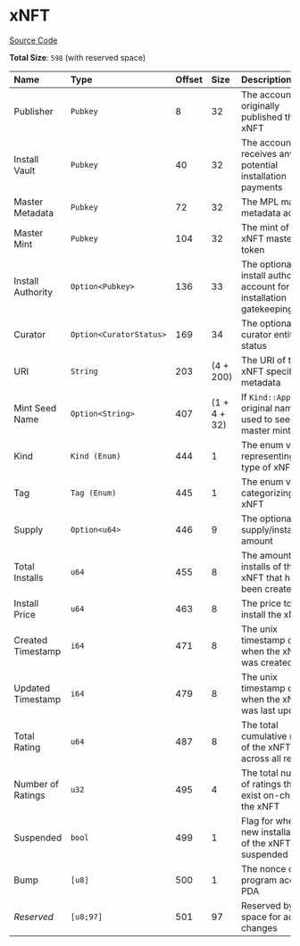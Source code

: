 # xNFT

[Source Code](https://github.com/coral-xyz/xnft/blob/master/programs/xnft/src/state/xnft.rs)

**Total Size**: `598` (with reserved space)

| Name              | Type                    | Offset | Size         | Description                                                         |
| :---------------- | :---------------------- | :----- | :----------- | :------------------------------------------------------------------ |
| Publisher         | `Pubkey`                | 8      | 32           | The account that originally published the xNFT                      |
| Install Vault     | `Pubkey`                | 40     | 32           | The account that receives any potential installation payments       |
| Master Metadata   | `Pubkey`                | 72     | 32           | The MPL master metadata account                                     |
| Master Mint       | `Pubkey`                | 104    | 32           | The mint of the xNFT master token                                   |
| Install Authority | `Option<Pubkey>`        | 136    | 33           | The optional install authority account for installation gatekeeping |
| Curator           | `Option<CuratorStatus>` | 169    | 34           | The optional curator entity status                                  |
| URI               | `String`                | 203    | (4 + 200)    | The URI of the xNFT specific metadata                               |
| Mint Seed Name    | `Option<String>`        | 407    | (1 + 4 + 32) | If `Kind::App`, the original name used to seed the master mint      |
| Kind              | `Kind (Enum)`           | 444    | 1            | The enum variant representing the type of xNFT                      |
| Tag               | `Tag (Enum)`            | 445    | 1            | The enum variant categorizing the xNFT                              |
| Supply            | `Option<u64>`           | 446    | 9            | The optional fixed supply/installation amount                       |
| Total Installs    | `u64`                   | 455    | 8            | The amount of installs of the xNFT that have been created           |
| Install Price     | `u64`                   | 463    | 8            | The price to install the xNFT                                       |
| Created Timestamp | `i64`                   | 471    | 8            | The unix timestamp of when the xNFT was created                     |
| Updated Timestamp | `i64`                   | 479    | 8            | The unix timestamp of when the xNFT was last updated                |
| Total Rating      | `u64`                   | 487    | 8            | The total cumulative rating of the xNFT across all reviews          |
| Number of Ratings | `u32`                   | 495    | 4            | The total number of ratings that exist on-chain for the xNFT        |
| Suspended         | `bool`                  | 499    | 1            | Flag for whether new installations of the xNFT are suspended        |
| Bump              | `[u8]`                  | 500    | 1            | The nonce of the program account PDA                                |
| _Reserved_        | `[u8;97]`               | 501    | 97           | Reserved byte space for additive changes                            |

